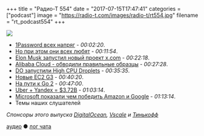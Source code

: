 +++
title = "Радио-Т 554"
date = "2017-07-15T17:47:41"
categories = ["podcast"]
image = "https://radio-t.com/images/radio-t/rt554.jpg"
filename = "rt_podcast554"
+++

![](https://radio-t.com/images/radio-t/rt554.jpg)

- [1Password всех напряг](https://www.cyberscoop.com/1password-subscription-no-local-machine-storage/) - *00:02:20*.
- [Но при этом они всех любят](https://blog.agilebits.com/2017/07/13/why-we-love-1password-memberships/) - *00:11:54*.
- [Elon Musk запустил новый проект x.com](http://mashable.com/2017/07/14/x-elon-musk-website/) - *00:22:18*.
- [Alibaba Cloud - обводили правильные образцы](https://www.alibabacloud.com/why-alibaba-cloud?spm=a3c0i.7922197.210943.1.4cfa9445TeKm8q) - *00:27:28*.
- [DO запустили High CPU Droplets](https://blog.digitalocean.com/introducing-high-cpu-droplets/?utm_medium=email) - *00:35:35*.
- [Новые  EC2 G3](https://aws.amazon.com/about-aws/whats-new/2017/07/introducing-amazon-ec2-g3-instances-the-next-generation-of-gpu-powered-instances-for-graphics-intensive-applications/?sc_channel=sm) - *00:40:20*.
- [На пути к Go 2](https://habrahabr.ru/post/333346/) - *00:47:00*.
- [Uber + Yandex = $3.72B](https://techcrunch.com/2017/07/13/uber-yandex-combine-ridesharing-and-ubereats-in-russia-in-a-3-72b-jv/) - *01:03:14*.
- [Microsoft показали чем победить Amazon и Google](http://www.businessinsider.com/microsoft-azure-stack-hybrid-cloud-released-2017-7) - *01:13:14*.
- Темы наших слушателей

*Спонсоры этого выпуска [DigitalOcean](https://www.digitalocean.com), [Vscale](http://bit.ly/radio-t_vscale) и [Тинькофф](http://bit.ly/tinkoff-rt2)*


[аудио](http://cdn.radio-t.com/rt_podcast554.mp3) ● [лог чата](http://chat.radio-t.com/logs/radio-t-554.html)
<audio src="http://cdn.radio-t.com/rt_podcast554.mp3" preload="none"></audio>
